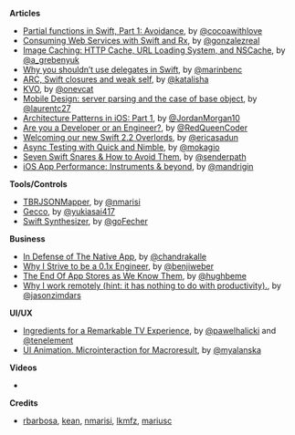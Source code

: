 **Articles**

* [Partial functions in Swift, Part 1: Avoidance](http://cocoawithlove.com/blog/2016/01/25/partial-functions-part-one-avoidance.html), by [@cocoawithlove](https://twitter.com/cocoawithlove)
* [Consuming Web Services with Swift and Rx](https://medium.com/@gonzalezreal/consuming-web-services-with-swift-and-rx-71b87b0f9a4e#.xfd6n8kx5), by [@gonzalezreal](https://twitter.com/gonzalezreal)
* [Image Caching: HTTP Cache, URL Loading System, and NSCache](http://kean.github.io/blog/programming/2016/01/26/image-caching.html), by [@a_grebenyuk](https://twitter.com/a_grebenyuk)
* [Why you shouldn’t use delegates in Swift](https://medium.com/@marinbenc/why-you-shouldn-t-use-delegates-in-swift-7ef808a7f16b#.2v5hgks41), by [@marinbenc](https://twitter.com/marinbenc)
* [ARC, Swift closures and weak self](http://katalisha.com/2016/01/22/ARC-Swift-closures-and-weak-self.html), by [@katalisha](https://twitter.com/katalisha)
* [KVO](http://en.swifter.tips/kvo/), by [@onevcat](https://twitter.com/onevcat)
* [Mobile Design: server parsing and the case of base object](https://medium.com/@laurentcerveau/mobile-design-server-parsing-and-the-case-of-base-object-4c8889e89532#.3npkf4g98), by [@laurentc27](https://twitter.com/laurentc27)
* [Architecture Patterns in iOS: Part 1](https://medium.com/the-traveled-ios-developers-guide/architecture-patterns-in-ios-part-1-8d4ad146c266#.r2ite2o1f), by [@JordanMorgan10](https://twitter.com/JordanMorgan10)
* [Are you a Developer or an Engineer?](http://redqueencoder.com/are-you-a-developer-or-an-engineer/), by [@RedQueenCoder](https://twitter.com/RedQueenCoder)
* [Welcoming our new Swift 2.2 Overlords](http://ericasadun.com/2016/01/26/welcoming-our-new-swift-2-2-overlords/), by [@ericasadun](https://twitter.com/ericasadun)
* [Async Testing with Quick and Nimble](http://www.mokacoding.com/blog/async-testing-with-quick-and-nimble/), by [@mokagio](https://twitter.com/mokagio)
* [Seven Swift Snares & How to Avoid Them](https://developer.ibm.com/swift/2016/01/27/seven-swift-snares-how-to-avoid-them/), by [@senderpath](https://twitter.com/senderpath)
* [iOS App Performance: Instruments & beyond](https://medium.com/@mandrigin/ios-app-performance-instruments-beyond-48fe7b7cdf2), by [@mandrigin](https://twitter.com/mandrigin)

**Tools/Controls**

* [TBRJSONMapper](https://github.com/nmarisi/TBRJSONMapper), by [@nmarisi](https://twitter.com/nmarisi)
* [Gecco](https://github.com/yukiasai/Gecco), by [@yukiasai417](https://twitter.com/yukiasai417)
* [Swift Synthesizer](http://matthewfecher.com/app-developement/swift-synth/), by [@goFecher](https://twitter.com/goFecher)

**Business**

* [In Defense of The Native App](https://blog.orangecaffeine.com/in-defense-of-the-native-app-9e614ddf2cfa#.e2ipcy88n), by [@chandrakalle](https://twitter.com/chandrakalle)
* [Why I Strive to be a 0.1x Engineer](http://benjiweber.co.uk/blog/2016/01/25/why-i-strive-to-be-a-0-1x-engineer/), by [@benjiweber](https://twitter.com/benjiweber)
* [The End Of App Stores as We Know Them](https://blog.intercom.io/the-end-of-app-stores-as-we-know-them/), by [@hughbeme](https://twitter.com/hughbeme)
* [Why I work remotely (hint: it has nothing to do with productivity).](https://m.signalvnoise.com/why-i-work-remotely-hint-it-has-nothing-to-do-with-productivity-34ace30f74fc#.uigeezp58), by [@jasonzimdars](https://twitter.com/jasonzimdars)


**UI/UX**

* [Ingredients for a Remarkable TV Experience](http://macoscope.com/blog/ingredients-for-a-remarkable-tv-experience/), by [@pawelhalicki](https://twitter.com/pawelhalicki) and [@tenelement](https://twitter.com/tenelement)
* [
UI Animation. Microinteraction for Macroresult](http://tubikstudio.com/ui-animation-microinteraction-for-macroresult/), by [@myalanska](https://twitter.com/myalanska)


**Videos**

* 


**Credits**

* [rbarbosa](https://github.com/rbarbosa), [kean](https://github.com/kean), [nmarisi](https://github.com/nmarisi), [lkmfz](https://github.com/lkmfz), [mariusc](https://github.com/mariusc)

